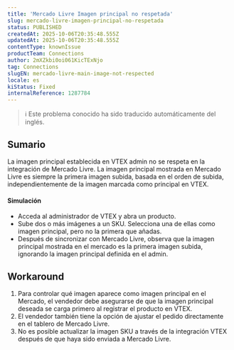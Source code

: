 ```yaml
---
title: 'Mercado Livre Imagen principal no respetada'
slug: mercado-livre-imagen-principal-no-respetada
status: PUBLISHED
createdAt: 2025-10-06T20:35:48.555Z
updatedAt: 2025-10-06T20:35:48.555Z
contentType: knownIssue
productTeam: Connections
author: 2mXZkbi0oi061KicTExNjo
tag: Connections
slugEN: mercado-livre-main-image-not-respected
locale: es
kiStatus: Fixed
internalReference: 1287784
---
```


>ℹ️ Este problema conocido ha sido traducido automáticamente del inglés.

## Sumario


La imagen principal establecida en VTEX admin no se respeta en la integración de Mercado Livre.
La imagen principal mostrada en Mercado Livre es siempre la primera imagen subida, basada en el orden de subida, independientemente de la imagen marcada como principal en VTEX.



#### Simulación



- Acceda al administrador de VTEX y abra un producto.
- Sube dos o más imágenes a un SKU. Selecciona una de ellas como imagen principal, pero no la primera que añadas.
- Después de sincronizar con Mercado Livre, observa que la imagen principal mostrada en el mercado es la primera imagen subida, ignorando la imagen principal definida en el admin.

## Workaround



1. Para controlar qué imagen aparece como imagen principal en el Mercado, el vendedor debe asegurarse de que la imagen principal deseada se carga primero al registrar el producto en VTEX.
2. El vendedor también tiene la opción de ajustar el pedido directamente en el tablero de Mercado Livre.
3. No es posible actualizar la imagen SKU a través de la integración VTEX después de que haya sido enviada a Mercado Livre.



